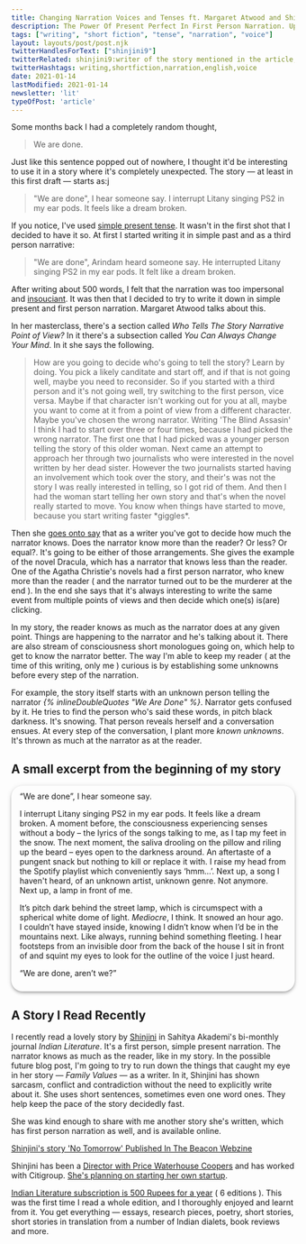 ```yaml
---
title: Changing Narration Voices and Tenses ft. Margaret Atwood and Shinjini Kumar
description: The Power Of Present Perfect In First Person Narration. Update This
tags: ["writing", "short fiction", "tense", "narration", "voice"]
layout: layouts/post/post.njk
twitterHandlesForText: ["shinjini9"]
twitterRelated: shinjini9:writer of the story mentioned in the article,
twitterHashtags: writing,shortfiction,narration,english,voice
date: 2021-01-14
lastModified: 2021-01-14
newsletter: 'lit'
typeOfPost: 'article'
---
```


Some months back I had a completely random thought,

> We are done.

Just like this sentence popped out of nowhere, I thought it'd be interesting to use it in a story where it's completely unexpected. The story — at least in this first draft — starts as:j

> "We are done", I hear someone say. I interrupt Litany singing PS2 in my ear pods. It feels like a dream broken.

If you notice, I've used [simple present tense](https://www.grammarly.com/blog/simple-present/). It wasn't in the first shot that I decided to have it so. At first I started writing it in simple past and as a third person narrative:

> "We are done", Arindam heard someone say. He interrupted Litany singing PS2 in my ear pods. It felt like a dream broken.

After writing about 500 words, I felt that the narration was too impersonal and [insouciant](https://www.google.com/search?q=insouciant+meaning&oq=insouciant+meaning&aqs=chrome.0.0i433i457j0l4j0i395l5.925j1j4&sourceid=chrome&ie=UTF-8). It was then that I decided to try to write it down in simple present and first person narration. Margaret Atwood talks about this.

In her masterclass, there's a section called _Who Tells The Story Narrative Point of View?_ In it there's a subsection called _You Can Always Change Your Mind_. In it she says the following.

> How are you going to decide who's going to tell the story? Learn by doing. You pick a likely canditate and start off, and if that is not going well, maybe you need to reconsider. So if you started with a third person and it's not going well, try switching to the first person, vice versa. Maybe if that character isn't working out for you at all, maybe you want to come at it from a point of view from a different character. Maybe you've chosen the wrong narrator. Writing 'The Blind Assasin' I think I had to start over three or four times, because I had picked the wrong narrator. The first one that I had picked was a younger person telling the story of this older woman. Next came an attempt to approach her through two journalists who were interested in the novel written by her dead sister. However the two journalists started having an involvement which took over the story, and their's was not the story I was really interested in telling, so I got rid of them. And then I had the woman start telling her own story and that's when the novel really started to move. You know when things have started to move, because you start writing faster \*giggles\*.

Then she [goes onto say](https://english.stackexchange.com/questions/416440/he-goes-on-to-say-or-he-goes-on-to-saying) that as a writer you've got to decide how much the narrator knows. Does the narrator know more than the reader? Or less? Or equal?. It's going to be either of those arrangements. She gives the example of the novel Dracula, which has a narrator that knows less than the reader. One of the Agatha Christie's novels had a first person narrator, who knew more than the reader ( and the narrator turned out to be the murderer at the end ). In the end she says that it's always interesting to write the same event from multiple points of views and then decide which one(s) is(are) clicking.

In my story, the reader knows as much as the narrator does at any given point. Things are happening to the narrator and he's talking about it. There are also stream of consciousness short monologues going on, which help to get to know the narrator better. The way I'm able to keep my reader ( at the time of this writing, only me ) curious is by establishing some unknowns before every step of the narration.

For example, the story itself starts with an unknown person telling the narrator  _{% inlineDoubleQuotes "We Are Done" %}_. Narrator gets confused by it. He tries to find the person who's said these words, in pitch black darkness. It's snowing. That person reveals herself and a conversation ensues. At every step of the conversation, I plant more _known unknowns_. It's thrown as much at the narrator as at the reader.

## A small excerpt from the beginning of my story

<div style="background: var(--color-gray-90); padding: 10px 15px; border-radius: 20px; box-shadow: 0 2px 4px -1px rgba(0,0,0,0.2), 0 4px 5px 0 rgba(0,0,0,0.14), 0 1px 10px 0 rgba(0,0,0,0.12);">
“We are done”, I hear someone say.

I interrupt Litany singing PS2 in my ear pods. It feels like a dream broken. A moment before, the consciousness experiencing senses without a body – the lyrics of the songs talking to me, as I tap my feet in the snow. The next moment, the saliva drooling on the pillow and riling up the beard – eyes open to the darkness around. An aftertaste of a pungent snack but nothing to kill or replace it with. I raise my head from the Spotify playlist which conveniently says ‘hmm…’. Next up, a song I haven't heard, of an unknown artist, unknown genre. Not anymore. Next up, a lamp in front of me.

It’s pitch dark behind the street lamp, which is circumspect with a spherical white dome of light. _Mediocre_, I think. It snowed an hour ago. I couldn’t have stayed inside, knowing I didn’t know when I’d be in the mountains next. Like always, running behind something fleeting. I hear footsteps from an invisible door from the back of the house I sit in front of and squint my eyes to look for the outline of the voice I just heard.

“We are done, aren’t we?”
</div>

## A Story I Read Recently

I recently read a lovely story by [Shinjini](https://twitter.com/shinjini9) in Sahitya Akademi's bi-monthly journal _Indian Literature_. It's a first person, simple present narration. The narrator knows as much as the reader, like in my story. In the possible future blog post, I'm going to try to run down the things that caught my eye in her story — _Family Values_ — as a writer. In it, Shinjini has shown sarcasm, conflict and contradiction without the need to explicitly write about it. She uses short sentences, sometimes even one word ones. They help keep the pace of the story decidedly fast.

She was kind enough to share with me another story she's written, which has first person narration as well, and is available online.

[Shinjini's story 'No Tomorrow' Published In The Beacon Webzine](https://twitter.com/shinjini9/status/1348818664821121027)

Shinjini has been a [Director with Price Waterhouse Coopers](https://www.linkedin.com/in/shinjini-kumar-5659ba10/?originalSubdomain=in) and has worked with Citigroup. [She's planning on starting her own startup](https://www.shethepeople.tv/news/citigroups-head-of-consumer-banking-in-india-shinjini-kumar-to-step-down/).

[Indian Literature subscription is 500 Rupees for a year](https://www.indiamags.com/indian-literature-journal) ( 6 editions ). This was the first time I read a whole edition, and I thoroughly enjoyed and learnt from it. You get everything — essays, research pieces, poetry, short stories, short stories in translation from a number of Indian dialets, book reviews and more.
